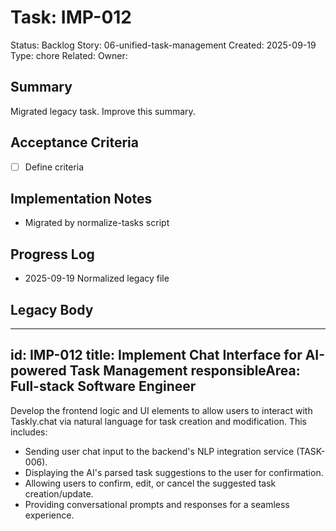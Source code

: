 # Task: IMP-012
Status: Backlog
Story: 06-unified-task-management
Created: 2025-09-19
Type: chore
Related:
Owner:

## Summary
Migrated legacy task. Improve this summary.

## Acceptance Criteria
- [ ] Define criteria

## Implementation Notes
- Migrated by normalize-tasks script

## Progress Log
- 2025-09-19 Normalized legacy file

## Legacy Body

---
id: IMP-012
title: Implement Chat Interface for AI-powered Task Management
responsibleArea: Full-stack Software Engineer
---
Develop the frontend logic and UI elements to allow users to interact with Taskly.chat via natural language for task creation and modification. This includes:
*   Sending user chat input to the backend's NLP integration service (TASK-006).
*   Displaying the AI's parsed task suggestions to the user for confirmation.
*   Allowing users to confirm, edit, or cancel the suggested task creation/update.
*   Providing conversational prompts and responses for a seamless experience.
